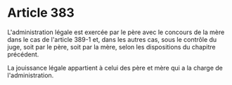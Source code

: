 # Article 383

L'administration légale est exercée par le père avec le concours de la mère dans le cas de l'article 389-1 et, dans les autres cas, sous le contrôle du juge, soit par le père, soit par la mère, selon les dispositions du chapitre précédent.

La jouissance légale appartient à celui des père et mère qui a la charge de l'administration.
